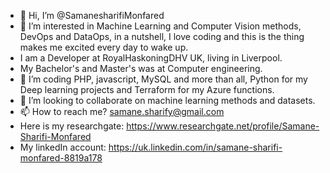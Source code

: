 - 👋 Hi, I’m @SamanesharifiMonfared
- 👀 I’m interested in Machine Learning and Computer Vision methods, DevOps and DataOps, in a nutshell, I love coding and this is the thing makes me excited every day to wake up.
- I am a Developer at RoyalHaskoningDHV UK, living in Liverpool.
- My Bachelor's and Master's was at Computer engineering.
- 🌱 I’m coding PHP, javascript, MySQL and more than all, Python for my Deep learning projects and Terraform for my Azure functions.
- 💞️ I’m looking to collaborate on machine learning methods and datasets.
- 📫 How to reach me? samane.sharify@gmail.com
- Here is my researchgate: https://www.researchgate.net/profile/Samane-Sharifi-Monfared
- My linkedIn account: https://uk.linkedin.com/in/samane-sharifi-monfared-8819a178

<!---
SamaneSharifiMonfared is a ✨ special ✨ repository because its `README.md` (this file) appears on your GitHub profile.
You can click the Preview link to take a look at your changes.
--->

